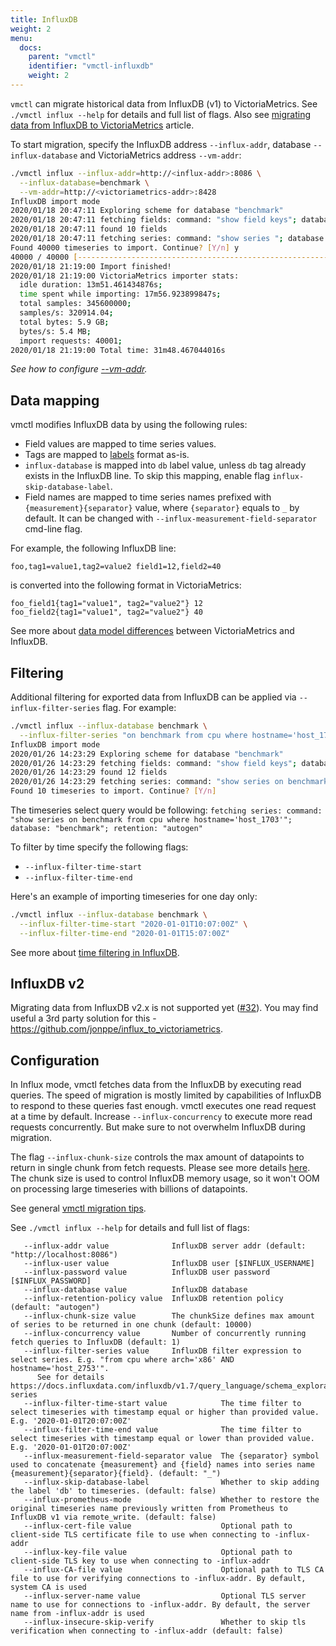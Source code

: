 ```yaml
---
title: InfluxDB
weight: 2
menu:
  docs:
    parent: "vmctl"
    identifier: "vmctl-influxdb"
    weight: 2
---
```

`vmctl` can migrate historical data from InfluxDB (v1) to VictoriaMetrics. See `./vmctl influx --help` for details and 
full list of flags. Also see [migrating data from InfluxDB to VictoriaMetrics](https://docs.victoriametrics.com/guides/migrate-from-influx/) article.

To start migration, specify the InfluxDB address `--influx-addr`, database `--influx-database` and VictoriaMetrics address `--vm-addr`:
```sh
./vmctl influx --influx-addr=http://<influx-addr>:8086 \
  --influx-database=benchmark \
  --vm-addr=http://<victoriametrics-addr>:8428
InfluxDB import mode
2020/01/18 20:47:11 Exploring scheme for database "benchmark"
2020/01/18 20:47:11 fetching fields: command: "show field keys"; database: "benchmark"; retention: "autogen"
2020/01/18 20:47:11 found 10 fields
2020/01/18 20:47:11 fetching series: command: "show series "; database: "benchmark"; retention: "autogen"
Found 40000 timeseries to import. Continue? [Y/n] y
40000 / 40000 [----------------------------------------------------------------------------------------] 100.00% 21 p/s
2020/01/18 21:19:00 Import finished!
2020/01/18 21:19:00 VictoriaMetrics importer stats:
  idle duration: 13m51.461434876s;
  time spent while importing: 17m56.923899847s;
  total samples: 345600000;
  samples/s: 320914.04;
  total bytes: 5.9 GB;
  bytes/s: 5.4 MB;
  import requests: 40001;
2020/01/18 21:19:00 Total time: 31m48.467044016s
```

_See how to configure [--vm-addr](https://docs.victoriametrics.com/victoriametrics/vmctl/#configuring-victoriametrics)._

## Data mapping

vmctl modifies InfluxDB data by using the following rules:
- Field values are mapped to time series values.
- Tags are mapped to [labels](https://docs.victoriametrics.com/victoriametrics/keyconcepts/#labels) format as-is.
- `influx-database` is mapped into `db` label value, unless `db` tag already exists in the InfluxDB line.
    To skip this mapping, enable flag `influx-skip-database-label`.
- Field names are mapped to time series names prefixed with `{measurement}{separator}` value,
  where `{separator}` equals to `_` by default. It can be changed with `--influx-measurement-field-separator` cmd-line flag.

For example, the following InfluxDB line:
```text
foo,tag1=value1,tag2=value2 field1=12,field2=40
```

is converted into the following format in VictoriaMetrics:
```text
foo_field1{tag1="value1", tag2="value2"} 12
foo_field2{tag1="value1", tag2="value2"} 40
```

See more about [data model differences](https://docs.victoriametrics.com/guides/migrate-from-influx/#data-model-differences) 
between VictoriaMetrics and InfluxDB.

## Filtering

Additional filtering for exported data from InfluxDB can be applied via `--influx-filter-series` flag. For example:
```sh
./vmctl influx --influx-database benchmark \
  --influx-filter-series "on benchmark from cpu where hostname='host_1703'"
InfluxDB import mode
2020/01/26 14:23:29 Exploring scheme for database "benchmark"
2020/01/26 14:23:29 fetching fields: command: "show field keys"; database: "benchmark"; retention: "autogen"
2020/01/26 14:23:29 found 12 fields
2020/01/26 14:23:29 fetching series: command: "show series on benchmark from cpu where hostname='host_1703'"; database: "benchmark"; retention: "autogen"
Found 10 timeseries to import. Continue? [Y/n]
```

The timeseries select query would be following:
`fetching series: command: "show series on benchmark from cpu where hostname='host_1703'"; database: "benchmark"; retention: "autogen"`

To filter by time specify the following flags:
- `--influx-filter-time-start`
- `--influx-filter-time-end`

Here's an example of importing timeseries for one day only:
```sh
./vmctl influx --influx-database benchmark \
  --influx-filter-time-start "2020-01-01T10:07:00Z" \
  --influx-filter-time-end "2020-01-01T15:07:00Z"
 ```

See more about [time filtering in InfluxDB](https://docs.influxdata.com/influxdb/v1.7/query_language/schema_exploration#filter-meta-queries-by-time).

## InfluxDB v2

Migrating data from InfluxDB v2.x is not supported yet ([#32](https://github.com/VictoriaMetrics/vmctl/issues/32)).
You may find useful a 3rd party solution for this - <https://github.com/jonppe/influx_to_victoriametrics>.

## Configuration

In Influx mode, vmctl fetches data from the InfluxDB by executing read queries. The speed of migration is mostly limited 
by capabilities of InfluxDB to respond to these queries fast enough. vmctl executes one read request at a time by default.
Increase `--influx-concurrency` to execute more read requests concurrently. But make sure to not overwhelm InfluxDB
during migration.

The flag `--influx-chunk-size` controls the max amount of datapoints to return in single chunk from fetch requests.
Please see more details [here](https://docs.influxdata.com/influxdb/v1.7/guides/querying_data/#chunking).
The chunk size is used to control InfluxDB memory usage, so it won't OOM on processing large timeseries with
billions of datapoints.

See general [vmctl migration tips](https://docs.victoriametrics.com/victoriametrics/vmctl/#migration-tips).

See `./vmctl influx --help` for details and full list of flags:
```shellhelp
   --influx-addr value              InfluxDB server addr (default: "http://localhost:8086")
   --influx-user value              InfluxDB user [$INFLUX_USERNAME]
   --influx-password value          InfluxDB user password [$INFLUX_PASSWORD]
   --influx-database value          InfluxDB database
   --influx-retention-policy value  InfluxDB retention policy (default: "autogen")
   --influx-chunk-size value        The chunkSize defines max amount of series to be returned in one chunk (default: 10000)
   --influx-concurrency value       Number of concurrently running fetch queries to InfluxDB (default: 1)
   --influx-filter-series value     InfluxDB filter expression to select series. E.g. "from cpu where arch='x86' AND hostname='host_2753'".
      See for details https://docs.influxdata.com/influxdb/v1.7/query_language/schema_exploration#show-series
   --influx-filter-time-start value            The time filter to select timeseries with timestamp equal or higher than provided value. E.g. '2020-01-01T20:07:00Z'
   --influx-filter-time-end value              The time filter to select timeseries with timestamp equal or lower than provided value. E.g. '2020-01-01T20:07:00Z'
   --influx-measurement-field-separator value  The {separator} symbol used to concatenate {measurement} and {field} names into series name {measurement}{separator}{field}. (default: "_")
   --influx-skip-database-label                Whether to skip adding the label 'db' to timeseries. (default: false)
   --influx-prometheus-mode                    Whether to restore the original timeseries name previously written from Prometheus to InfluxDB v1 via remote_write. (default: false)
   --influx-cert-file value                    Optional path to client-side TLS certificate file to use when connecting to -influx-addr
   --influx-key-file value                     Optional path to client-side TLS key to use when connecting to -influx-addr
   --influx-CA-file value                      Optional path to TLS CA file to use for verifying connections to -influx-addr. By default, system CA is used
   --influx-server-name value                  Optional TLS server name to use for connections to -influx-addr. By default, the server name from -influx-addr is used
   --influx-insecure-skip-verify               Whether to skip tls verification when connecting to -influx-addr (default: false)
```
